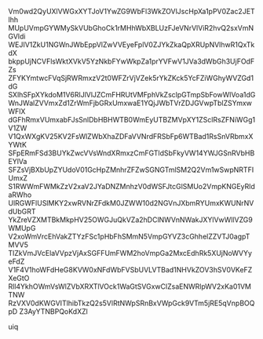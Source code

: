 Vm0wd2QyUXlVWGxXYTJoV1YwZG9WbFl3WkZOVlJscHpXa1pPV0Zac2JETlhh
MUpUVmpGYWMySkVUbGhoCk1rMHhWbXBLUzFJeVNrVlViR2hvQ2sxVmNGVldi
WEJIV1ZkU1NGWnJWbEppVlZwVVEyeFplV0ZJYkZkaQpXRUpNVlhwR1QxTkdX
bkppUjNCVFlsWktXVkV5YzNkbFYwWkpZa1prYVFwV1JVa3dWbGh3UjFOdFZs
ZFYKYmtwcFVqSjRWRmxzV2t0WFZrVjVZek5rYkZKck5YcFZiWGhyWVZGd1dG
SXlhSFpXYkdoM1V6RlJlVlJZCmFHRUtVMFphVkZsclpGTmpSbFowWlVoa1dG
WnJWalZVVmxZd1ZrWmFjbGRxUmxwaE1YQjJWbTVrZDJGVwpTblZSYmxwWFlX
dGFhRmxVUmxabFJsSnlDbHBHWTB0WmEyUTBZMVpXY1ZSclRsZFNiWGg1V1ZW
V1QxWXgKV25KV2FsWlZWbXhaZDFaVVNrdFRSbFp6WTBad1RsSnVRbmxXYWtK
SFpERmFSd3BUYkZwcVVsWndXRmxzCmFGTldSbFkyVW14YWJGSnRVbHBEYlVa
SFZsVjBXbUpZYUdoV01GcHpZMnhrZFZwSGNGTmlSM2Q2Vm1wSwpNRTFIUmxZ
S1RWWmFWMkZzV2xaV2JYaDNZMnhzV0dWSFJtcGlSMUo2VmpKNGEyRldaRWho
UlRGWFlUSlMKY2xwRVNrZFdkM0JZWW10d2NGVnJXbmRYUmxKWUNrNVdUbGRT
YkZreVZXMTBkMkpHV25OWGJuQkVZa2hDClNWVnNWakJXYlVwWllVZG9WMUpG
V2xoWmVrcEhVakZTYzFSc1pHbFhSMmN5VmpGYVZ3cGhhelZZVTJ0agpTMVV5
TlZkVmJVcElaVVpzVjAxSGFFUmFWM2hoVmpGa2MxcEdhRk5XUjNoWVYyeFdZ
V1F4V1hoWFdHeG8KVW0xNFdWbFVSbUVLVTBad1NHVkZOV3hSV0VKeFZXeGtO
Rll4YkhOWmVsWlZVbXRXTlVOck1WaGtSVGxwClZsaENWRlpWV2xKa01VMTNW
RzVXV0dKWGVITlhibTkzQ2s5VlRtNWpSRnBxVWpGck9VTm5jRE5qVnpBOQpD
Z3AyYTNBPQoKdXZl

uiq